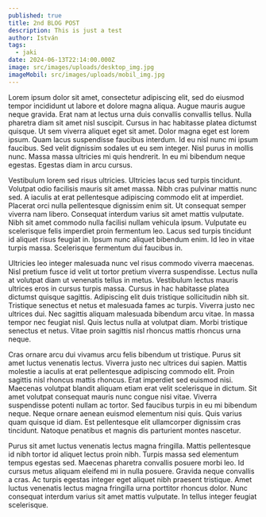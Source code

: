 ```yaml
---
published: true
title: 2nd BLOG POST
description: This is just a test
author: István
tags:
  - jaki
date: 2024-06-13T22:14:00.000Z
image: src/images/uploads/desktop_img.jpg
imageMobil: src/images/uploads/mobil_img.jpg
---
```

Lorem ipsum dolor sit amet, consectetur adipiscing elit, sed do eiusmod tempor incididunt ut labore et dolore magna aliqua. Augue mauris augue neque gravida. Erat nam at lectus urna duis convallis convallis tellus. Nulla pharetra diam sit amet nisl suscipit. Cursus in hac habitasse platea dictumst quisque. Ut sem viverra aliquet eget sit amet. Dolor magna eget est lorem ipsum. Quam lacus suspendisse faucibus interdum. Id eu nisl nunc mi ipsum faucibus. Sed velit dignissim sodales ut eu sem integer. Nisl purus in mollis nunc. Massa massa ultricies mi quis hendrerit. In eu mi bibendum neque egestas. Egestas diam in arcu cursus.



Vestibulum lorem sed risus ultricies. Ultricies lacus sed turpis tincidunt. Volutpat odio facilisis mauris sit amet massa. Nibh cras pulvinar mattis nunc sed. A iaculis at erat pellentesque adipiscing commodo elit at imperdiet. Placerat orci nulla pellentesque dignissim enim sit. Ut consequat semper viverra nam libero. Consequat interdum varius sit amet mattis vulputate. Nibh sit amet commodo nulla facilisi nullam vehicula ipsum. Vulputate eu scelerisque felis imperdiet proin fermentum leo. Lacus sed turpis tincidunt id aliquet risus feugiat in. Ipsum nunc aliquet bibendum enim. Id leo in vitae turpis massa. Scelerisque fermentum dui faucibus in.



Ultricies leo integer malesuada nunc vel risus commodo viverra maecenas. Nisl pretium fusce id velit ut tortor pretium viverra suspendisse. Lectus nulla at volutpat diam ut venenatis tellus in metus. Vestibulum lectus mauris ultrices eros in cursus turpis massa. Cursus in hac habitasse platea dictumst quisque sagittis. Adipiscing elit duis tristique sollicitudin nibh sit. Tristique senectus et netus et malesuada fames ac turpis. Viverra justo nec ultrices dui. Nec sagittis aliquam malesuada bibendum arcu vitae. In massa tempor nec feugiat nisl. Quis lectus nulla at volutpat diam. Morbi tristique senectus et netus. Vitae proin sagittis nisl rhoncus mattis rhoncus urna neque.



Cras ornare arcu dui vivamus arcu felis bibendum ut tristique. Purus sit amet luctus venenatis lectus. Viverra justo nec ultrices dui sapien. Mattis molestie a iaculis at erat pellentesque adipiscing commodo elit. Proin sagittis nisl rhoncus mattis rhoncus. Erat imperdiet sed euismod nisi. Maecenas volutpat blandit aliquam etiam erat velit scelerisque in dictum. Sit amet volutpat consequat mauris nunc congue nisi vitae. Viverra suspendisse potenti nullam ac tortor. Sed faucibus turpis in eu mi bibendum neque. Neque ornare aenean euismod elementum nisi quis. Quis varius quam quisque id diam. Est pellentesque elit ullamcorper dignissim cras tincidunt. Natoque penatibus et magnis dis parturient montes nascetur.



Purus sit amet luctus venenatis lectus magna fringilla. Mattis pellentesque id nibh tortor id aliquet lectus proin nibh. Turpis massa sed elementum tempus egestas sed. Maecenas pharetra convallis posuere morbi leo. Id cursus metus aliquam eleifend mi in nulla posuere. Gravida neque convallis a cras. Ac turpis egestas integer eget aliquet nibh praesent tristique. Amet luctus venenatis lectus magna fringilla urna porttitor rhoncus dolor. Nunc consequat interdum varius sit amet mattis vulputate. In tellus integer feugiat scelerisque.
